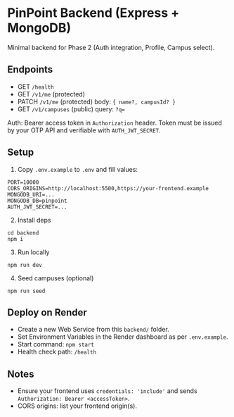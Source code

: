 # PinPoint Backend (Express + MongoDB)

Minimal backend for Phase 2 (Auth integration, Profile, Campus select).

## Endpoints
- GET `/health`
- GET `/v1/me` (protected)
- PATCH `/v1/me` (protected) body: `{ name?, campusId? }`
- GET `/v1/campuses` (public) query: `?q=`

Auth: Bearer access token in `Authorization` header. Token must be issued by your OTP API and verifiable with `AUTH_JWT_SECRET`.

## Setup
1. Copy `.env.example` to `.env` and fill values:
```
PORT=10000
CORS_ORIGINS=http://localhost:5500,https://your-frontend.example
MONGODB_URI=...
MONGODB_DB=pinpoint
AUTH_JWT_SECRET=...
```
2. Install deps
```
cd backend
npm i
```
3. Run locally
```
npm run dev
```
4. Seed campuses (optional)
```
npm run seed
```

## Deploy on Render
- Create a new Web Service from this `backend/` folder.
- Set Environment Variables in the Render dashboard as per `.env.example`.
- Start command: `npm start`
- Health check path: `/health`

## Notes
- Ensure your frontend uses `credentials: 'include'` and sends `Authorization: Bearer <accessToken>`.
- CORS origins: list your frontend origin(s).
